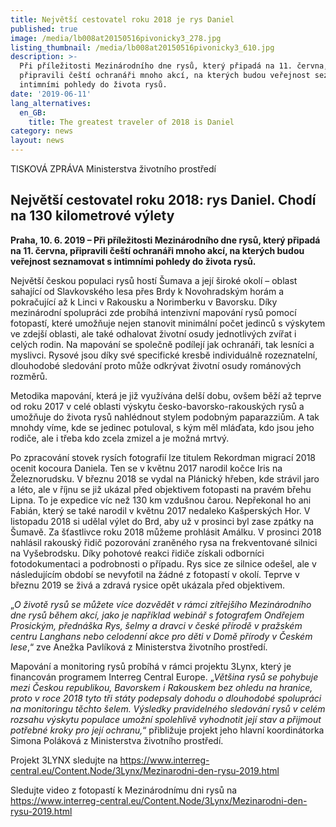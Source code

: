 ```yaml
---
title: Největší cestovatel roku 2018 je rys Daniel
published: true
image: /media/lb008at20150516pivonicky3_278.jpg
listing_thumbnail: /media/lb008at20150516pivonicky3_610.jpg
description: >-
  Při příležitosti Mezinárodního dne rysů, který připadá na 11. června,
  připravili čeští ochranáři mnoho akcí, na kterých budou veřejnost seznamovat s
  intimními pohledy do života rysů.
date: '2019-06-11'
lang_alternatives:
  en_GB:
    title: The greatest traveler of 2018 is Daniel
category: news
layout: news
---
```

TISKOVÁ ZPRÁVA
 Ministerstva životního prostředí

## Největší cestovatel roku 2018: rys Daniel. Chodí na 130 kilometrové výlety

**Praha, 10. 6. 2019 – Při příležitosti Mezinárodního dne rysů, který připadá na 11. června, připravili čeští ochranáři mnoho akcí, na kterých budou veřejnost seznamovat s intimními pohledy do života rysů.**


Největší českou populaci rysů hostí Šumava a její široké okolí – oblast sahající od Slavkovského lesa přes Brdy k Novohradským horám a pokračující až k Linci v Rakousku a Norimberku v Bavorsku. Díky mezinárodní spolupráci zde probíhá intenzivní mapování rysů pomocí fotopastí, které umožňuje nejen stanovit minimální počet jedinců s výskytem ve zdejší oblasti, ale také odhalovat životní osudy jednotlivých zvířat i celých rodin. Na mapování se společně podílejí jak ochranáři, tak lesníci a myslivci. Rysové jsou díky své specifické kresbě individuálně rozeznatelní, dlouhodobé sledování proto může odkrývat životní osudy románových rozměrů. 

Metodika mapování, která je již využívána delší dobu, ovšem běží až teprve od roku 2017 v celé oblasti výskytu česko-bavorsko-rakouských rysů a umožňuje do života rysů nahlédnout stylem podobným paparazziům. A tak mnohdy víme, kde se jedinec potuloval, s kým měl mláďata, kdo jsou jeho rodiče, ale i třeba kdo zcela zmizel a je možná mrtvý. 

Po zpracování stovek rysích fotografií lze titulem Rekordman migrací 2018 ocenit kocoura Daniela. Ten se v květnu 2017 narodil kočce Iris na Železnorudsku. V březnu 2018 se vydal na Plánický hřeben, kde strávil jaro a léto, ale v říjnu se již ukázal před objektivem fotopasti na pravém břehu Lipna. To je expedice víc než 130 km vzdušnou čarou. Nepřekonal ho ani Fabián, který se také narodil v květnu 2017 nedaleko Kašperských Hor. V listopadu 2018 si udělal výlet do Brd, aby už v prosinci byl zase zpátky na Šumavě. Za šťastlivce roku 2018 můžeme prohlásit Amálku. V prosinci 2018 nahlásil rakouský řidič pozorování zraněného rysa na frekventované silnici na Vyšebrodsku. Díky pohotové reakci řidiče získali odborníci fotodokumentaci a podrobnosti o případu. Rys sice ze silnice odešel, ale v následujícím období se nevyfotil na žádné z fotopastí v okolí. Teprve v březnu 2019 se živá a zdravá rysice opět ukázala před objektivem.

„_O životě rysů se můžete více dozvědět v rámci zítřejšího Mezinárodního dne rysů během akcí, jako je například webinář s fotografem Ondřejem Prosickým, přednáška Rys, šelmy a dravci v české přírodě v pražském centru Langhans nebo celodenní akce pro děti v Domě přírody v Českém lese_,“ zve Anežka Pavlíková z Ministerstva životního prostředí. 

Mapování a monitoring rysů probíhá v rámci projektu 3Lynx, který je financován programem Interreg Central Europe. „_Většina rysů se pohybuje mezi Českou republikou, Bavorskem i Rakouskem bez ohledu na hranice, proto v roce 2018 tyto tři státy podepsaly dohodu o dlouhodobé spolupráci na monitoringu těchto šelem. Výsledky pravidelného sledování rysů v celém rozsahu výskytu populace umožní spolehlivě vyhodnotit její stav a přijmout potřebné kroky pro její ochranu,_“ přibližuje projekt jeho hlavní koordinátorka Simona Poláková z Ministerstva životního prostředí.  

Projekt 3LYNX sledujte na [https://www.interreg-central.eu/Content.Node/3Lynx/Mezinarodni-den-rysu-2019.html
](https://www.interreg-central.eu/Content.Node/3Lynx/Mezinarodni-den-rysu-2019.html)

Sledujte video z fotopastí k Mezinárodnímu dni rysů na [https://www.interreg-central.eu/Content.Node/3Lynx/Mezinarodni-den-rysu-2019.html
](https://www.interreg-central.eu/Content.Node/3Lynx/Mezinarodni-den-rysu-2019.html)
